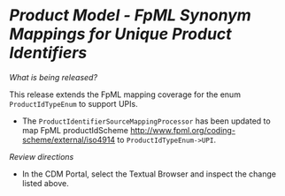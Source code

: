# *Product Model - FpML Synonym Mappings for Unique Product Identifiers*

_What is being released?_

This release extends the FpML mapping coverage for the enum `ProductIdTypeEnum` to support UPIs.

- The `ProductIdentifierSourceMappingProcessor` has been updated to map FpML productIdScheme http://www.fpml.org/coding-scheme/external/iso4914 to `ProductIdTypeEnum->UPI`.

_Review directions_

- In the CDM Portal, select the Textual Browser and inspect the change listed above.
